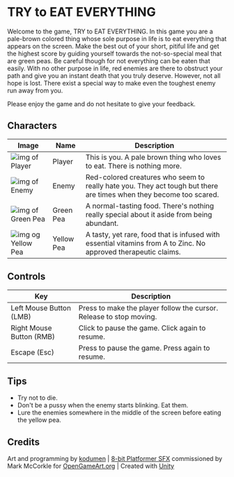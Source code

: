 # TRY to EAT EVERYTHING
Welcome to the game, TRY to EAT EVERYTHING. In this game you are a pale-brown colored thing whose sole purpose in life is to eat everything that appears on the screen. Make the best out of your short, pitiful life and get the highest score by guiding yourself towards the not-so-special meal that are green peas. Be careful though for not everything can be eaten that easily. With no other purpose in life, red enemies are there to obstruct your path and give you an instant death that you truly deserve. However, not all hope is lost. There exist a special way to make even the toughest enemy run away from you.

Please enjoy the game and do not hesitate to give your feedback.

## Characters
Image | Name | Description
----- | ---- | -----------
![img of Player](http://kodumen.github.io/try-to-eat-everything/images/player.png) | Player | This is you. A pale brown thing who loves to eat. There is nothing more.
![img of Enemy](http://kodumen.github.io/try-to-eat-everything/images/enemy.png) | Enemy | Red-colored creatures who seem to really hate you. They act tough but there are times when they become too scared.
![img of Green Pea](http://kodumen.github.io/try-to-eat-everything/images/greenP.png) | Green Pea | A normal-tasting food. There's nothing really special about it aside from being abundant.
![img og Yellow Pea](http://kodumen.github.io/try-to-eat-everything/images/yellowP.png) | Yellow Pea | A tasty, yet rare, food that is infused with essential vitamins from A to Zinc. No approved therapeutic claims.

## Controls
Key | Description
--- | -----------
Left Mouse Button (LMB) | Press to make the player follow the cursor. Release to stop moving.
Right Mouse Button (RMB) | Click to pause the game. Click again to resume.
Escape (Esc) | Press to pause the game. Press again to resume.

## Tips
* Try not to die.
* Don't be a pussy when the enemy starts blinking. Eat them.
* Lure the enemies somewhere in the middle of the screen before eating the yellow pea.
 
## Credits
Art and programming by [kodumen](http://www.github.com/kodumen) | [8-bit Platformer SFX](http://opengameart.org/content/8-bit-platformer-sfx) commissioned by Mark McCorkle for [OpenGameArt.org](http://opengameart.org/) | Created with [Unity](http://unity3d.com/unity/)
